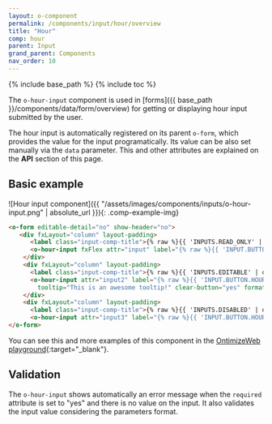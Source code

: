 ```yaml
---
layout: o-component
permalink: /components/input/hour/overview
title: "Hour"
comp: hour
parent: Input
grand_parent: Components
nav_order: 10
---
```


{% include base_path %}
{% include toc %}

The `o-hour-input` component is used in [forms]({{ base_path }}/components/data/form/overview) for getting or displaying hour input submitted by the user.

The hour input is automatically registered on its parent `o-form`, which provides the value for the input programatically. Its value can be also set manually via the `data` parameter. This and other attributes are explained on the **API** section of this page.

## Basic example
![Hour input component]({{ "/assets/images/components/inputs/o-hour-input.png" | absolute_url }}){: .comp-example-img}

```html
<o-form editable-detail="no" show-header="no">
   <div fxLayout="column" layout-padding>
      <label class="input-comp-title">{% raw %}{{ 'INPUTS.READ_ONLY' | oTranslate }}{% endraw %}</label>
      <o-hour-input fxFlex attr="input" label="{% raw %}{{ 'INPUT.BUTTON.HOUR' | oTranslate }}{% endraw %}" [data]="getValue()"></o-hour-input>
    </div>
    <div fxLayout="column" layout-padding>
      <label class="input-comp-title">{% raw %}{{ 'INPUTS.EDITABLE' | oTranslate }}{% endraw %}</label>
      <o-hour-input attr="input2" label="{% raw %}{{ 'INPUT.BUTTON.HOUR' | oTranslate }}{% endraw %}" [data]="getValue()" read-only="no" required="yes"
        tooltip="This is an awesome tooltip!" clear-button="yes" format="24"></o-hour-input>
    </div>
    <div fxLayout="column" layout-padding>
      <label class="input-comp-title">{% raw %}{{ 'INPUTS.DISABLED' | oTranslate }}{% endraw %}</label>
      <o-hour-input attr="input3" label="{% raw %}{{ 'INPUT.BUTTON.HOUR' | oTranslate }}{% endraw %}" enabled="no" [data]="getValue()"></o-hour-input>
</o-form>
```
You can see this and more examples of this component in the [OntimizeWeb playground]({{site.playgroundurl}}/main/inputs/hour){:target="_blank"}.

## Validation
The `o-hour-input` shows automatically an error message when the `required` attribute is set to "yes" and there is no value on the input. It also validates the input value considering the parameters format.

